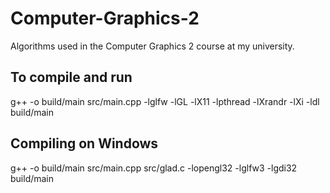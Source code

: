 # Computer-Graphics-2
Algorithms used in the Computer Graphics 2 course at my university.

## To compile and run

g++ -o build/main src/main.cpp -lglfw -lGL -lX11 -lpthread -lXrandr -lXi -ldl <br/>
build/main

## Compiling on Windows

g++ -o build/main src/main.cpp src/glad.c -lopengl32 -lglfw3 -lgdi32
build/main
